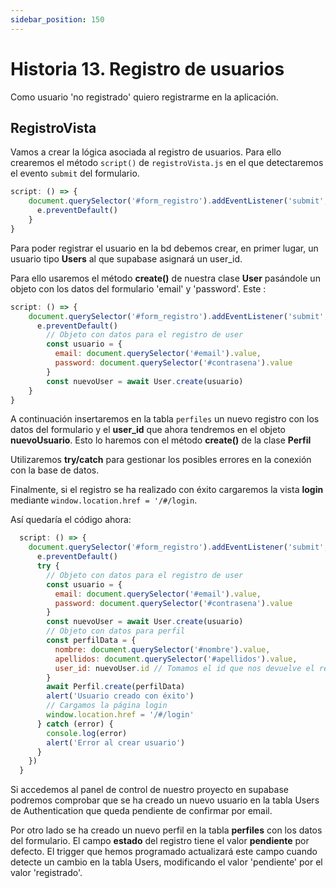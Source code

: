```yaml
---
sidebar_position: 150
---
```


# Historia 13. Registro de usuarios

Como usuario 'no registrado' quiero registrarme en la aplicación.

## RegistroVista
Vamos a crear la lógica asociada al registro de usuarios. Para ello crearemos el método `script()` de `registroVista.js` en el que detectaremos el evento `submit` del formulario.

```js title="registroVista.js"
script: () => {
    document.querySelector('#form_registro').addEventListener('submit', async function (e) {
      e.preventDefault()
    }
}
```

Para poder registrar el usuario en la bd debemos crear, en primer lugar, un usuario tipo **Users** al que supabase asignará un user_id. 

Para ello usaremos el método **create()** de nuestra clase **User** pasándole un objeto con los datos del formulario 'email' y 'password'. Este :

```js title="registroVista.js"
script: () => {
    document.querySelector('#form_registro').addEventListener('submit', async function (e) {
      e.preventDefault()
        // Objeto con datos para el registro de user
        const usuario = {
          email: document.querySelector('#email').value,
          password: document.querySelector('#contrasena').value
        }
        const nuevoUser = await User.create(usuario)
    }
}
```

A continuación insertaremos en la tabla `perfiles` un nuevo registro con los datos del formulario y el **user_id** que ahora tendremos en el objeto **nuevoUsuario**. Esto lo haremos con el método **create()** de la clase **Perfil**

Utilizaremos **try/catch** para gestionar los posibles errores en la conexión con la base de datos.

Finalmente, si el registro se ha realizado con éxito cargaremos la vista **login** mediante `window.location.href = '/#/login`.

Así quedaría el código ahora:

```js title="registroVista"
  script: () => {
    document.querySelector('#form_registro').addEventListener('submit', async function (e) {
      e.preventDefault()
      try {
        // Objeto con datos para el registro de user
        const usuario = {
          email: document.querySelector('#email').value,
          password: document.querySelector('#contrasena').value
        }
        const nuevoUser = await User.create(usuario)
        // Objeto con datos para perfil
        const perfilData = {
          nombre: document.querySelector('#nombre').value,
          apellidos: document.querySelector('#apellidos').value,
          user_id: nuevoUser.id // Tomamos el id que nos devuelve el registro
        }
        await Perfil.create(perfilData)
        alert('Usuario creado con éxito')
        // Cargamos la página login
        window.location.href = '/#/login'
      } catch (error) {
        console.log(error)
        alert('Error al crear usuario')
      }
    })
  }
```

Si accedemos al panel de control de nuestro proyecto en supabase podremos comprobar que se ha creado un nuevo usuario en la tabla Users de Authentication que queda pendiente de confirmar por email.

Por otro lado se ha creado un nuevo perfil en la tabla **perfiles** con los datos del formulario. El campo **estado** del registro tiene el valor **pendiente** por defecto. El trigger que hemos programado actualizará este campo cuando detecte un cambio en la tabla Users, modificando el valor 'pendiente' por el valor 'registrado'.